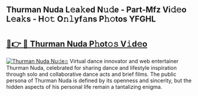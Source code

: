 ## Thurman Nuda L𝚎a𝚔ed N𝚞𝚍e - Part-Mfz Vi𝚍𝚎o L𝚎a𝚔s - H𝚘𝚝 O𝚗𝚕yf𝚊ns P𝚑𝚘tos YFGHL

# <h2><a href="http://kfehnx.oniu.top/?m=Thurman+Nuda">🔗👉 🔴 Thurman Nuda P𝚑ot𝚘𝚜 V𝚒d𝚎o</a></h2>

[![Thurman Nuda Nu𝚍e𝚜](https://i.imgur.com/0qMVB7G.gif)](http://kfehnx.oniu.top/?m=Thurman+Nuda)
Virtual dance innovator and web entertainer Thurman Nuda, celebrated for sharing dance and lifestyle inspiration through solo and collaborative dance acts and brief films. The public persona of Thurman Nuda is defined by its openness and sincerity, but the hidden aspects of his personal life remain a tantalizing enigma.  
